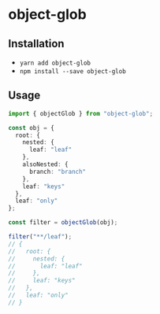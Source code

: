 # object-glob

## Installation

- `yarn add object-glob`
- `npm install --save object-glob`

## Usage

```typescript
import { objectGlob } from "object-glob";

const obj = {
  root: {
    nested: {
      leaf: "leaf"
    },
    alsoNested: {
      branch: "branch"
    },
    leaf: "keys"
  },
  leaf: "only"
};

const filter = objectGlob(obj);

filter("**/leaf");
// {
//   root: {
//     nested: {
//       leaf: "leaf"
//     },
//     leaf: "keys"
//   },
//   leaf: "only"
// }
```
